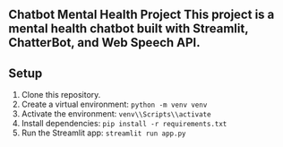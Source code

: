 Chatbot Mental Health Project 
This project is a mental health chatbot built with Streamlit, ChatterBot, and Web Speech API. 
 --- 
 ## Setup 
 1. Clone this repository. 
 2. Create a virtual environment: `python -m venv venv` 
 3. Activate the environment: `venv\\Scripts\\activate` 
 4. Install dependencies: `pip install -r requirements.txt` 
 5. Run the Streamlit app: `streamlit run app.py` 
